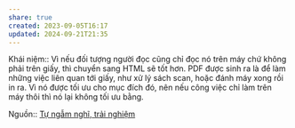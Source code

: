 ```yaml
---
share: true
created: 2023-09-05T16:17
updated: 2024-09-21T21:35
---
```

Khái niệm:: 
Vì nếu đối tượng người đọc cũng chỉ đọc nó trên máy chứ không phải trên giấy, thì chuyển sang HTML sẽ tốt hơn. PDF được sinh ra là để làm những việc liên quan tới giấy, như xử lý sách scan, hoặc đánh máy xong rồi in ra. Vì nó được tối ưu cho mục đích đó, nên nếu công việc chỉ làm trên máy thôi thì nó lại không tối ưu bằng.

Nguồn:: [Tự ngẫm nghĩ, trải nghiệm](../../../../%E2%9A%A1Hi%E1%BB%83u%20bi%E1%BA%BFt%20s%C3%A2u/%CE%9E%20Ngu%E1%BB%93n/T%E1%BB%B1%20ng%E1%BA%ABm%20ngh%C4%A9,%20tr%E1%BA%A3i%20nghi%E1%BB%87m.md)